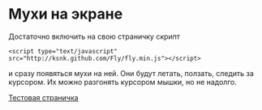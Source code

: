 # Мухи на экране

Достаточно включить на свою страничку скрипт

    <script type="text/javascript" src="http://ksnk.github.com/Fly/fly.min.js"></script>

и сразу появяться мухи на ней. Они будут летать, ползать, следить за курсором. Их можно разгонять курсором мышки, но не надолго.

[Тестовая страничка](http://ksnk.github.com/Fly/)
